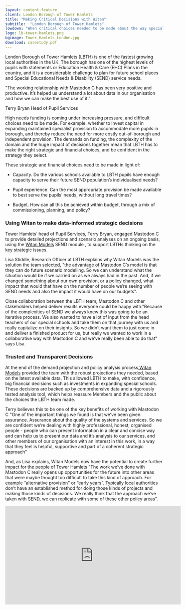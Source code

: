 ```yaml
---
layout: content-feature
client: London Borough of Tower Hamlets
title: "Making Critical Decisions with Witan"
subtitle:  "London Borough of Tower Hamlets"
lowdown: "When critical choices needed to be made about the way special educational needs would be supported in a fast-changing community, Tower Hamlets’ Head of Pupil Services turned to Witan Models to rapidly model different scenarios and make some big decisions, with confidence."
logo: lb-tower-hamlets.png
bgimage: Tower_Hamlets_London.jpg
download: casestudy.pdf
---
```


London Borough of Tower Hamlets (LBTH) is one of the fastest growing local authorities in the UK. The borough has one of the highest levels of pupils with statements or Education Health & Care (EHC) Plans in the country, and it is a considerable challenge to plan for future school places and Special Educational Needs & Disability (SEND) service needs.

<aside>

  <p> "The working relationship with Mastodon C has been very positive and productive.  It’s helped us understand a lot about data in our organisation and how we can make the best use of it." 
  
Terry Bryan Head of Pupil Services</p>

</aside>

High needs funding is coming under increasing pressure, and difficult choices need to be made. For example, whether to invest capital in expanding maintained specialist provision to accommodate more pupils in borough, and thereby reduce the need for more costly out-of-borough and independent provision. The demands on funding, the complexity of the domain and the huge impact of decisions together mean that LBTH has to make the right strategic and financial choices, and be confident in the strategy they select.

These strategic and financial choices need to be made in light of:

* Capacity. Do the various schools available to LBTH pupils have enough capacity to serve their future SEND population’s individualised needs?

* Pupil experience. Can the most appropriate provision be made available to best serve the pupils’ needs, without long travel times?

* Budget. How can all this be achieved within budget, through a mix of commissioning, planning, and policy?

### Using Witan to make data-informed strategic decisions

Tower Hamlets’ head of Pupil Services, Terry Bryan, engaged Mastodon C to provide detailed projections and scenario analyses on an ongoing basis, using the [Witan Models](http://www.mastodonc.com/products/witan/ ) SEND module , to support LBTHs thinking on the key strategic issues.

Lisa Stiddle, Research Officer at LBTH explains why Witan Models was the solution the team selected, "the advantage of Mastodon C’s model is that they can do future scenario modelling. So we can understand what the situation would be if we carried on as we always had in the past. And, if we changed something about our own provision, or a policy changed, what impact that would that have on the number of people we’re seeing with SEND needs and also the impact it would have on our budgets".

Close collaboration between the LBTH team, Mastodon C and other stakeholders helped deliver results everyone could be happy with."Because of the complexities of SEND we always knew this was going to be an iterative process. We also wanted to have a lot of input from the head teachers of our special schools and take them on that journey with us and really capitalize on their insights. So we didn’t want them to just come in and deliver a finished product for us, but really we wanted to work in a collaborative way with Mastodon C and we’ve really been able to do that" says Lisa.

### Trusted and Transparent Decisions

At the end of the  demand projection and policy analysis process[ Witan Models](http://www.mastodonc.com/products/witan/) provided the team with the robust projections they needed, based on the latest available data. This allowed LBTH to make, with confidence, big financial decisions such as investments in expanding special schools. These decisions are backed up by comprehensive data and a rigorously tested analysis tool, which helps reassure Members and the public about the choices the LBTH team made.

Terry believes this to be one of the key benefits of working with Mastodon C "One of the important things we found is that we’ve been given assurance. Assurance about the quality of the systems and services. So we are confident we’re dealing with highly professional, honest, organised people - people who can present information in a clear and concise way and can help us to present our data and it’s analysis to our services, and other members of our organisation with an interest in this work, in a way that they feel is helpful, supportive and part of a coherent strategic approach"

And, as Lisa explains, Witan Models now have the potential to create further impact for the people of Tower Hamlets "The work we’ve done with Mastodon C really opens up opportunities for the future into other areas that were maybe thought too difficult to take this kind of approach. For example “alternative provision" or “early years”.  Typically local authorities don’t have an established method for doing those kinds of projects and making those kinds of decisions.  We really think that the approach we’ve taken with SEND, we can replicate with some of these other policy areas”.

<iframe width="560" height="315" src="https://www.youtube.com/embed/eC4QIZHzBcc?rel=0" frameborder="0" allow="autoplay; encrypted-media" allowfullscreen></iframe>
